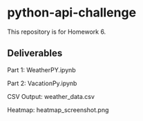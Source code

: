 # python-api-challenge
This repository is for Homework 6.

## Deliverables
Part 1: WeatherPY.ipynb

Part 2: VacationPy.ipynb

CSV Output: weather_data.csv

Heatmap: heatmap_screenshot.png
